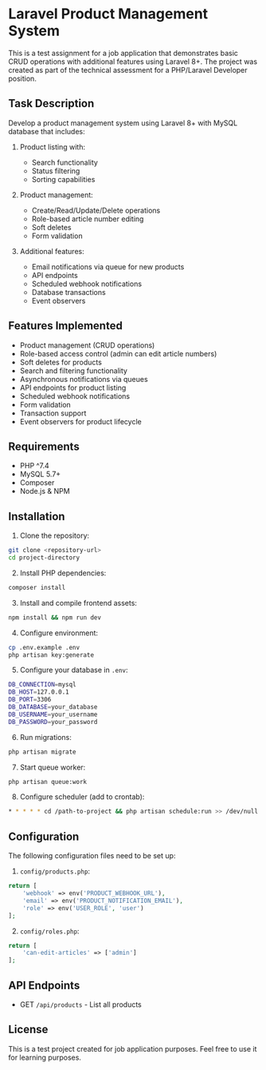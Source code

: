 # Laravel Product Management System

This is a test assignment for a job application that demonstrates basic CRUD operations with additional features using Laravel 8+. The project was created as part of the technical assessment for a PHP/Laravel Developer position.

## Task Description

Develop a product management system using Laravel 8+ with MySQL database that includes:

1. Product listing with:
   - Search functionality
   - Status filtering
   - Sorting capabilities

2. Product management:
   - Create/Read/Update/Delete operations
   - Role-based article number editing
   - Soft deletes
   - Form validation

3. Additional features:
   - Email notifications via queue for new products
   - API endpoints
   - Scheduled webhook notifications
   - Database transactions
   - Event observers

## Features Implemented

- Product management (CRUD operations)
- Role-based access control (admin can edit article numbers)
- Soft deletes for products
- Search and filtering functionality
- Asynchronous notifications via queues
- API endpoints for product listing
- Scheduled webhook notifications
- Form validation
- Transaction support
- Event observers for product lifecycle

## Requirements

- PHP ^7.4
- MySQL 5.7+
- Composer
- Node.js & NPM

## Installation

1. Clone the repository:
```bash
git clone <repository-url>
cd project-directory
```

2. Install PHP dependencies:
```bash
composer install
```

3. Install and compile frontend assets:
```bash
npm install && npm run dev
```

4. Configure environment:
```bash
cp .env.example .env
php artisan key:generate
```

5. Configure your database in `.env`:
```bash
DB_CONNECTION=mysql
DB_HOST=127.0.0.1
DB_PORT=3306
DB_DATABASE=your_database
DB_USERNAME=your_username
DB_PASSWORD=your_password
```

6. Run migrations:
```bash
php artisan migrate
```

7. Start queue worker:
```bash
php artisan queue:work
```

8. Configure scheduler (add to crontab):
```bash
* * * * * cd /path-to-project && php artisan schedule:run >> /dev/null 2>&1
```

## Configuration

The following configuration files need to be set up:

1. `config/products.php`:
```php
return [
    'webhook' => env('PRODUCT_WEBHOOK_URL'),
    'email' => env('PRODUCT_NOTIFICATION_EMAIL'),
    'role' => env('USER_ROLE', 'user')
];
```

2. `config/roles.php`:
```php
return [
    'can-edit-articles' => ['admin']
];
```

## API Endpoints

- GET `/api/products` - List all products

## License

This is a test project created for job application purposes. Feel free to use it for learning purposes.
